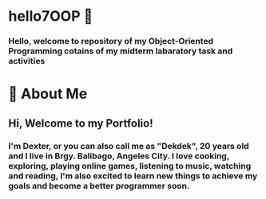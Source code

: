 # **hello7OOP** :tada:
### Hello, welcome to repository of my Object-Oriented Programming cotains of my midterm labaratory task and activities 




# :see_no_evil: **About Me**
   ## Hi, Welcome to my Portfolio!
 ### I'm Dexter, or you can also call me as "Dekdek", 20 years old and I live in Brgy. Balibago,  Angeles City.  I love cooking, exploring, playing online games, listening to music, watching and reading, I'm also excited to learn new things to achieve my goals and become a better programmer soon.


